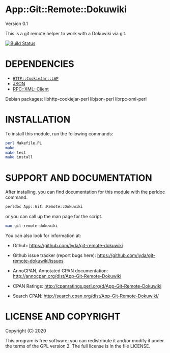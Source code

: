 # App::Git::Remote::Dokuwiki

Version 0.1

This is a git remote helper to work with a Dokuwiki via git.

[![Build Status](https://travis-ci.com/lyda/git-remote-dokuwiki.svg?branch=master)](https://travis-ci.com/lyda/git-remote-dokuwiki)

# DEPENDENCIES

  * [`HTTP::CookieJar::LWP`](https://metacpan.org/pod/HTTP::CookieJar::LWP)
  * [JSON](https://metacpan.org/pod/JSON)
  * [RPC::XML::Client](https://metacpan.org/pod/RPC::XML::Client)

Debian packages: libhttp-cookiejar-perl libjson-perl librpc-xml-perl

# INSTALLATION

To install this module, run the following commands:

```bash
perl Makefile.PL
make
make test
make install
```

# SUPPORT AND DOCUMENTATION

After installing, you can find documentation for this module with the
perldoc command.

```bash
perldoc App::Git::Remote::Dokuwiki
```

or you can call up the man page for the script.

```bash
man git-remote-dokuwiki
```

You can also look for information at:

  * Github:
    https://github.com/lyda/git-remote-dokuwiki

  * Github issue tracker (report bugs here):
    https://github.com/lyda/git-remote-dokuwiki/issues

  * AnnoCPAN, Annotated CPAN documentation:
    http://annocpan.org/dist/App-Git-Remote-Dokuwiki

  * CPAN Ratings:
    http://cpanratings.perl.org/d/App-Git-Remote-Dokuwiki

  * Search CPAN:
    http://search.cpan.org/dist/App-Git-Remote-Dokuwiki/


# LICENSE AND COPYRIGHT

Copyright (C) 2020 <Kevin Lyda>

This program is free software; you can redistribute it and/or modify it
under the terms of the GPL version 2. The full license is in the file
LICENSE.
